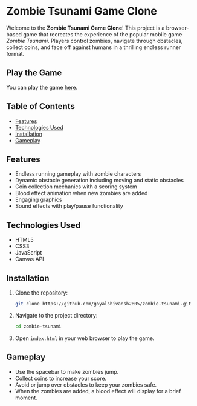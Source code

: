 # Zombie Tsunami Game Clone

Welcome to the **Zombie Tsunami Game Clone**! This project is a browser-based game that recreates the experience of the popular mobile game *Zombie Tsunami*. Players control zombies, navigate through obstacles, collect coins, and face off against humans in a thrilling endless runner format.

## Play the Game

You can play the game [here](https://zombie-tsunami.vercel.app/).

## Table of Contents

- [Features](#features)
- [Technologies Used](#technologies-used)
- [Installation](#installation)
- [Gameplay](#gameplay)

## Features

- Endless running gameplay with zombie characters
- Dynamic obstacle generation including moving and static obstacles
- Coin collection mechanics with a scoring system
- Blood effect animation when new zombies are added
- Engaging graphics
- Sound effects with play/pause functionality

## Technologies Used

- HTML5
- CSS3
- JavaScript
- Canvas API

## Installation

1. Clone the repository:
   ```bash
   git clone https://github.com/goyalshivansh2805/zombie-tsunami.git
   ```
   
2. Navigate to the project directory:
   ```bash
   cd zombie-tsunami
   ```

3. Open `index.html` in your web browser to play the game.


## Gameplay

- Use the spacebar to make zombies jump.
- Collect coins to increase your score.
- Avoid or jump over obstacles to keep your zombies safe.
- When the zombies are added, a blood effect will display for a brief moment.


